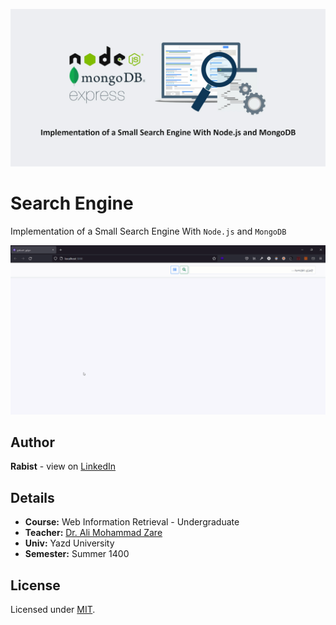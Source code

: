 ![catalog](docs/catalog.jpg)

# Search Engine

Implementation of a Small Search Engine With `Node.js` and `MongoDB`

![demo](docs/demo.gif)

## Author

**Rabist** - view on [LinkedIn](https://www.linkedin.com/in/rabist)

## Details

-   **Course:** Web Information Retrieval - Undergraduate
-   **Teacher:** [Dr. Ali Mohammad Zare](https://yazd.ac.ir/en/people/zareh)
-   **Univ:** Yazd University
-   **Semester:** Summer 1400

## License

Licensed under [MIT](LICENSE).
